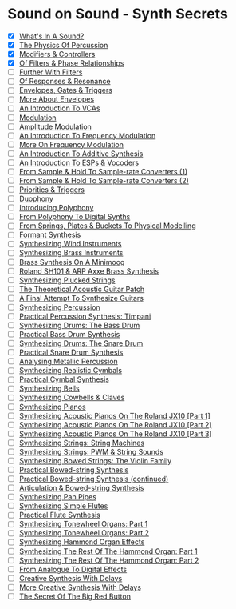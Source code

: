 # Sound on Sound - Synth Secrets

- [x] [What&#039;s In A Sound?](https://www.soundonsound.com/techniques/whats-sound)
- [x] [The Physics Of Percussion](https://www.soundonsound.com/techniques/physics-percussion)
- [x] [Modifiers &amp; Controllers](https://www.soundonsound.com/techniques/modifiers-controllers)
- [x] [Of Filters &amp; Phase Relationships](https://www.soundonsound.com/techniques/filters-phase-relationships)
- [ ] [Further With Filters](https://www.soundonsound.com/techniques/further-filters)
- [ ] [Of Responses &amp; Resonance](https://www.soundonsound.com/techniques/responses-resonance)
- [ ] [Envelopes, Gates &amp; Triggers](https://www.soundonsound.com/techniques/envelopes-gates-triggers)
- [ ] [More About Envelopes](https://www.soundonsound.com/techniques/more-about-envelopes)
- [ ] [An Introduction To VCAs](https://www.soundonsound.com/techniques/introduction-vcas)
- [ ] [Modulation](https://www.soundonsound.com/techniques/modulation)
- [ ] [Amplitude Modulation](https://www.soundonsound.com/techniques/amplitude-modulation)
- [ ] [An Introduction To Frequency Modulation](https://www.soundonsound.com/techniques/introduction-frequency-modulation)
- [ ] [More On Frequency Modulation](https://www.soundonsound.com/techniques/more-frequency-modulation)
- [ ] [An Introduction To Additive Synthesis](https://www.soundonsound.com/techniques/introduction-additive-synthesis)
- [ ] [An Introduction To ESPs &amp; Vocoders](https://www.soundonsound.com/techniques/introduction-esps-vocoders)
- [ ] [From Sample &amp; Hold To Sample-rate Converters (1)](https://www.soundonsound.com/techniques/sample-hold-sample-rate-converters-1)
- [ ] [From Sample &amp; Hold To Sample-rate Converters (2)](https://www.soundonsound.com/techniques/sample-hold-sample-rate-converters-2)
- [ ] [Priorities &amp; Triggers](https://www.soundonsound.com/techniques/priorities-triggers)
- [ ] [Duophony](https://www.soundonsound.com/techniques/duophony)
- [ ] [Introducing Polyphony](https://www.soundonsound.com/techniques/introducing-polyphony)
- [ ] [From Polyphony To Digital Synths](https://www.soundonsound.com/techniques/polyphony-digital-synths)
- [ ] [From Springs, Plates &amp; Buckets To Physical Modelling](https://www.soundonsound.com/techniques/springs-plates-buckets-physical-modelling)
- [ ] [Formant Synthesis](https://www.soundonsound.com/techniques/formant-synthesis)
- [ ] [Synthesizing Wind Instruments](https://www.soundonsound.com/techniques/synthesizing-wind-instruments)
- [ ] [Synthesizing Brass Instruments](https://www.soundonsound.com/techniques/synthesizing-brass-instruments)
- [ ] [Brass Synthesis On A Minimoog](https://www.soundonsound.com/techniques/brass-synthesis-minimoog)
- [ ] [Roland SH101 &amp; ARP Axxe Brass Synthesis](https://www.soundonsound.com/techniques/roland-sh101-arp-axxe-brass-synthesis)
- [ ] [Synthesizing Plucked Strings](https://www.soundonsound.com/techniques/synthesizing-plucked-strings)
- [ ] [The Theoretical Acoustic Guitar Patch](https://www.soundonsound.com/techniques/theoretical-acoustic-guitar-patch)
- [ ] [A Final Attempt To Synthesize Guitars](https://www.soundonsound.com/techniques/final-attempt-synthesize-guitars)
- [ ] [Synthesizing Percussion](https://www.soundonsound.com/techniques/synthesizing-percussion)
- [ ] [Practical Percussion Synthesis: Timpani](https://www.soundonsound.com/techniques/practical-percussion-synthesis-timpani)
- [ ] [Synthesizing Drums: The Bass Drum](https://www.soundonsound.com/techniques/synthesizing-drums-bass-drum)
- [ ] [Practical Bass Drum Synthesis](https://www.soundonsound.com/techniques/practical-bass-drum-synthesis)
- [ ] [Synthesizing Drums: The Snare Drum](https://www.soundonsound.com/techniques/synthesizing-drums-snare-drum)
- [ ] [Practical Snare Drum Synthesis](https://www.soundonsound.com/techniques/practical-snare-drum-synthesis)
- [ ] [Analysing Metallic Percussion](https://www.soundonsound.com/techniques/analysing-metallic-percussion)
- [ ] [Synthesizing Realistic Cymbals](https://www.soundonsound.com/techniques/synthesizing-realistic-cymbals)
- [ ] [Practical Cymbal Synthesis](https://www.soundonsound.com/techniques/practical-cymbal-synthesis)
- [ ] [Synthesizing Bells](https://www.soundonsound.com/techniques/synthesizing-bells)
- [ ] [Synthesizing Cowbells &amp; Claves](https://www.soundonsound.com/techniques/synthesizing-cowbells-claves)
- [ ] [Synthesizing Pianos](https://www.soundonsound.com/techniques/synthesizing-pianos)
- [ ] [Synthesizing Acoustic Pianos On The Roland JX10 [Part 1]](https://www.soundonsound.com/techniques/synthesizing-acoustic-pianos-roland-jx10-1102)
- [ ] [Synthesizing Acoustic Pianos On The Roland JX10 [Part 2]](https://www.soundonsound.com/techniques/synthesizing-acoustic-piano-roland-jx10)
- [ ] [Synthesizing Acoustic Pianos On The Roland JX10 [Part 3]](https://www.soundonsound.com/techniques/synthesizing-acoustic-pianos-roland-jx10-part-3)
- [ ] [Synthesizing Strings: String Machines](https://www.soundonsound.com/techniques/synthesizing-strings-string-machines)
- [ ] [Synthesizing Strings: PWM &amp; String Sounds](https://www.soundonsound.com/techniques/synthesizing-strings-pwm-string-sounds)
- [ ] [Synthesizing Bowed Strings: The Violin Family](https://www.soundonsound.com/techniques/synthesizing-bowed-strings-violin-family)
- [ ] [Practical Bowed-string Synthesis](https://www.soundonsound.com/techniques/practical-bowed-string-synthesis)
- [ ] [Practical Bowed-string Synthesis (continued)](https://www.soundonsound.com/techniques/practical-bowed-string-synthesis-continued)
- [ ] [Articulation &amp; Bowed-string Synthesis](https://www.soundonsound.com/techniques/articulation-bowed-string-synthesis)
- [ ] [Synthesizing Pan Pipes](https://www.soundonsound.com/techniques/synthesizing-pan-pipes)
- [ ] [Synthesizing Simple Flutes](https://www.soundonsound.com/techniques/synthesizing-simple-flutes)
- [ ] [Practical Flute Synthesis](https://www.soundonsound.com/techniques/practical-flute-synthesis)
- [ ] [Synthesizing Tonewheel Organs: Part 1](https://www.soundonsound.com/techniques/synthesizing-tonewheel-organs-part-1)
- [ ] [Synthesizing Tonewheel Organs: Part 2](https://www.soundonsound.com/techniques/synthesizing-tonewheel-organs-part-2)
- [ ] [Synthesizing Hammond Organ Effects](https://www.soundonsound.com/techniques/synthesizing-hammond-organ-effects)
- [ ] [Synthesizing The Rest Of The Hammond Organ: Part 1](https://www.soundonsound.com/techniques/synthesizing-rest-hammond-organ-part-1)
- [ ] [Synthesizing The Rest Of The Hammond Organ: Part 2](https://www.soundonsound.com/techniques/synthesizing-rest-hammond-organ-part-2)
- [ ] [From Analogue To Digital Effects](https://www.soundonsound.com/techniques/analogue-digital-effects)
- [ ] [Creative Synthesis With Delays](https://www.soundonsound.com/techniques/creative-synthesis-delays)
- [ ] [More Creative Synthesis With Delays](https://www.soundonsound.com/techniques/more-creative-synthesis-delays)
- [ ] [The Secret Of The Big Red Button](https://www.soundonsound.com/techniques/secret-big-red-button)
